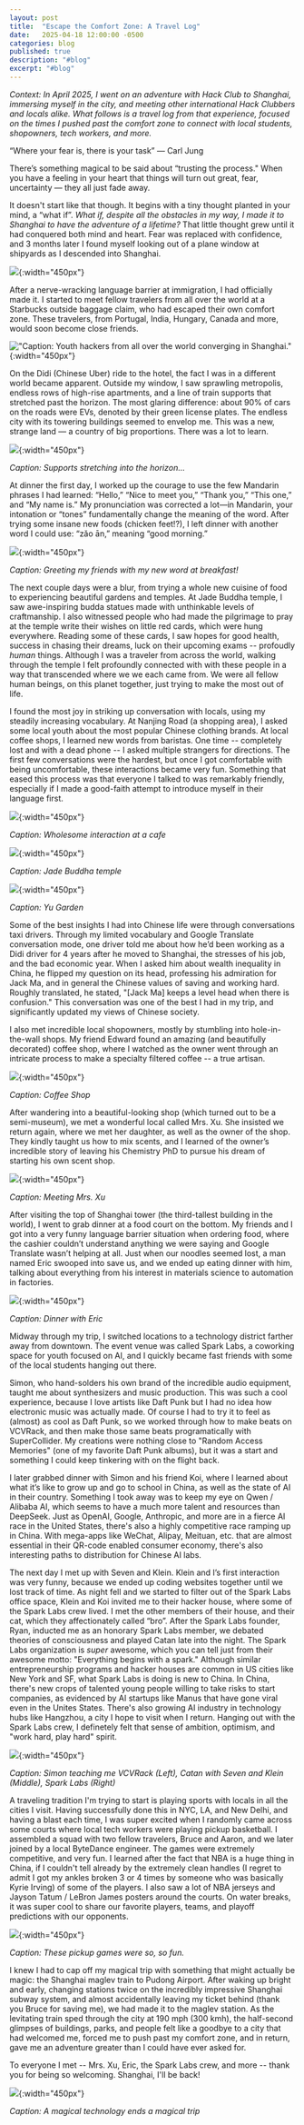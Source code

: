 ```yaml
---
layout: post
title:  "Escape the Comfort Zone: A Travel Log"
date:   2025-04-18 12:00:00 -0500
categories: blog
published: true
description: "#blog"
excerpt: "#blog"
---
```


*Context: In April 2025, I went on an adventure with Hack Club to Shanghai, immersing myself in the city, and meeting other international Hack Clubbers and locals alike. What follows is a travel log from that experience, focused on the times I pushed past the comfort zone to connect with local students, shopowners, tech workers, and more.*

“Where your fear is, there is your task” — Carl Jung

There’s something magical to be said about “trusting the process." When you have a feeling in your heart that things will turn out great, fear, uncertainty — they all just fade away.

It doesn't start like that though. It begins with a tiny thought planted in your mind, a “what if”. *What if, despite all the obstacles in my way, I made it to Shanghai to have the adventure of a lifetime?* That little thought grew until it had conquered both mind and heart. Fear was replaced with confidence, and 3 months later I found myself looking out of a plane window at shipyards as I descended into Shanghai.

![](/assets/post2images/Shipyard_Plane_Cropped.jpg){:width="450px"}

After a nerve-wracking language barrier at immigration, I had officially made it. I started to meet fellow travelers from all over the world at a Starbucks outside baggage claim, who had escaped their own comfort zone. These travelers, from Portugal, India, Hungary, Canada and more, would soon become close friends.

!["Caption: Youth hackers from all over the world converging in Shanghai."](/assets/post2images/Basecamp.JPG){:width="450px"}

On the Didi (Chinese Uber) ride to the hotel, the fact I was in a different world became apparent. Outside my window, I saw sprawling metropolis, endless rows of high-rise apartments, and a line of train supports that stretched past the horizon. The most glaring difference: about 90% of cars on the roads were EVs, denoted by their green license plates. The endless city with its towering buildings seemed to envelop me. This was a new, strange land — a country of big proportions. There was a lot to learn.

![](/assets/post2images/Supports_Horizon.JPG){:width="450px"}

*Caption: Supports stretching into the horizon…*

At dinner the first day, I worked up the courage to use the few Mandarin phrases I had learned: “Hello,” “Nice to meet you,” “Thank you,” “This one,” and “My name is.” My pronunciation was corrected a lot—in Mandarin, your intonation or “tones” fundamentally change the meaning of the word. After trying some insane new foods (chicken feet!?), I left dinner with another word I could use: “zǎo ān,” meaning “good morning.”

![](/assets/post2images/Friends_At_Breakfast.JPG){:width="450px"}

*Caption: Greeting my friends with my new word at breakfast!*

The next couple days were a blur, from trying a whole new cuisine of food to experiencing beautiful gardens and temples. At Jade Buddha temple, I saw awe-inspiring budda statues made with unthinkable levels of craftmanship. I also witnessed people who had made the pilgrimage to pray at the temple write their wishes on little red cards, which were hung everywhere. Reading some of these cards, I saw hopes for good health, success in chasing their dreams, luck on their upcoming exams -- profoudly *human* things. Although I was a traveler from across the world, walking through the temple I felt profoundly connected with with these people in a way that transcended where we we each came from. We were all fellow human beings, on this planet together, just trying to make the most out of life.

I found the most joy in striking up conversation with locals, using my steadily increasing vocabulary. At Nanjing Road (a shopping area), I asked some local youth about the most popular Chinese clothing brands. At local coffee shops, I learned new words from baristas. One time -- completely lost and with a dead phone -- I asked multiple strangers for directions. The first few conversations were the hardest, but once I got comfortable with being uncomfortable, these interactions became very fun. Something that eased this process was that everyone I talked to was remarkably friendly, especially if I made a good-faith attempt to introduce myself in their language first.

![](/assets/post2images/Meeting_Barista.JPG){:width="450px"}

*Caption: Wholesome interaction at a cafe*

![](/assets/post2images/Temple_Composition.JPG){:width="450px"}

*Caption: Jade Buddha temple*

![](/assets/post2images/Yu_Garden.JPG){:width="450px"}

*Caption: Yu Garden*

Some of the best insights I had into Chinese life were through conversations taxi drivers. Through my limited vocabulary and Google Translate conversation mode, one driver told me about how he’d been working as a Didi driver for 4 years after he moved to Shanghai, the stresses of his job, and the bad economic year. When I asked him about wealth inequality in China, he flipped my question on its head, professing his admiration for Jack Ma, and in general the Chinese values of saving and working hard. Roughly translated, he stated, "[Jack Ma] keeps a level head when there is confusion." This conversation was one of the best I had in my trip, and significantly updated my views of Chinese society.

I also met incredible local shopowners, mostly by stumbling into hole-in-the-wall shops. My friend Edward found an amazing (and beautifully decorated) coffee shop, where I watched as the owner went through an intricate process to make a specialty filtered coffee -- a true artisan.

![](/assets/post2images/Coffee_Shop.jpg){:width="450px"}

*Caption: Coffee Shop*

After wandering into a beautiful-looking shop (which turned out to be a semi-museum), we met a wonderful local called Mrs. Xu. She insisted we return again, where we met her daughter, as well as the owner of the shop. They kindly taught us how to mix scents, and I learned of the owner’s incredible story of leaving his Chemistry PhD to pursue his dream of starting his own scent shop.

![](/assets/post2images/Meeting_Mrs_Xu.JPG){:width="450px"}

*Caption: Meeting Mrs. Xu*

After visiting the top of Shanghai tower (the third-tallest building in the world), I went to grab dinner at a food court on the bottom. My friends and I got into a very funny language barrier situation when ordering food, where the cashier couldn’t understand anything we were saying and Google Translate wasn’t helping at all. Just when our noodles seemed lost, a man named Eric swooped into save us, and we ended up eating dinner with him, talking about everything from his interest in materials science to automation in factories.

![](/assets/post2images/Dinner_With_Eric.JPG){:width="450px"}

*Caption: Dinner with Eric*

Midway through my trip, I switched locations to a technology district farther away from downtown. The event venue was called Spark Labs, a coworking space for youth focused on AI, and I quickly became fast friends with some of the local students hanging out there.

Simon, who hand-solders his own brand of the incredible audio equipment, taught me about synthesizers and music production. This was such a cool experience, because I love artists like Daft Punk but I had no idea how electronic music was actually made. Of course I had to try it to feel as (almost) as cool as Daft Punk, so we worked through how to make beats on VCVRack, and then make those same beats programatically with SuperCollider. My creations were nothing close to "Random Access Memories" (one of my favorite Daft Punk albums), but it was a start and something I could keep tinkering with on the flight back.

I later grabbed dinner with Simon and his friend Koi, where I learned about what it’s like to grow up and go to school in China, as well as the state of AI in their country. Something I took away was to keep my eye on Qwen / Alibaba AI, which seems to have a much more talent and resources than DeepSeek. Just as OpenAI, Google, Anthropic, and more are in a fierce AI race in the United States, there's also a highly competitive race ramping up in China. With mega-apps like WeChat, Alipay, Meituan, etc. that are almost essential in their QR-code enabled consumer economy, there's also interesting paths to distribution for Chinese AI labs.

The next day I met up with Seven and Klein. Klein and I’s first interaction was very funny, because we ended up coding websites together until we lost track of time. As night fell and we started to filter out of the Spark Labs office space, Klein and Koi invited me to their hacker house, where some of the Spark Labs crew lived. I met the other members of their house, and their cat, which they affectionately called “bro”. After the Spark Labs founder, Ryan, inducted me as an honorary Spark Labs member, we debated theories of consciousness and played Catan late into the night. The Spark Labs organization is *super* awesome, which you can tell just from their awesome motto: "Everything begins with a spark." Although similar entrepreneurship programs and hacker houses are common in US cities like New York and SF, what Spark Labs is doing is new to China. In China, there's new crops of talented young people willing to take risks to start companies, as evidenced by AI startups like Manus that have gone viral even in the Unites States. There's also growing AI industry in technology hubs like Hangzhou, a city I hope to visit when I return. Hanging out with the Spark Labs crew, I definetely felt that sense of ambition, optimism, and "work hard, play hard" spirit.

![](/assets/post2images/Spark_Labs_Collated.jpg){:width="450px"}

*Caption: Simon teaching me VCVRack (Left), Catan with Seven and Klein (Middle), Spark Labs (Right)*

A traveling tradition I'm trying to start is playing sports with locals in all the cities I visit. Having successfully done this in NYC, LA, and New Delhi, and having a blast each time, I was super excited when I randomly came across some courts where local tech workers were playing pickup basketball. I assembled a squad with two fellow travelers, Bruce and Aaron, and we later joined by a local ByteDance engineer. The games were extremely competitive, and very fun. I learned after the fact that NBA is a huge thing in China, if I couldn't tell already by the extremely clean handles (I regret to admit I got my ankles broken 3 or 4 times by someone who was basically Kyrie Irving) of some of the players. I also saw a lot of NBA jerseys and Jayson Tatum / LeBron James posters around the courts. On water breaks, it was super cool to share our favorite players, teams, and playoff predictions with our opponents.

![](/assets/post2images/Locals_Basketball.JPG){:width="450px"}

*Caption: These pickup games were so, so fun.*

I knew I had to cap off my magical trip with something that might actually be magic: the Shanghai maglev train to Pudong Airport. After waking up bright and early, changing stations twice on the incredibly impressive Shanghai subway system, and almost accidentally leaving my ticket behind (thank you Bruce for saving me), we had made it to the maglev station. As the levitating train sped through the city at 190 mph (300 kmh), the half-second glimpses of buildings, parks, and people felt like a goodbye to a city that had welcomed me, forced me to push past my comfort zone, and in return, gave me an adventure greater than I could have ever asked for.

To everyone I met -- Mrs. Xu, Eric, the Spark Labs crew, and more -- thank you for being so welcoming. Shanghai, I'll be back!

![](/assets/post2images/Maglev_Train_Cropped.jpg){:width="450px"}

*Caption: A magical technology ends a magical trip*